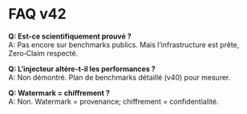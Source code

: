 # FAQ v42
**Q: Est-ce scientifiquement prouvé ?**  
A: Pas encore sur benchmarks publics. Mais l’infrastructure est prête, Zero‑Claim respecté.

**Q: L’injecteur altère-t-il les performances ?**  
A: Non démontré. Plan de benchmarks détaillé (v40) pour mesurer.

**Q: Watermark = chiffrement ?**  
A: Non. Watermark = provenance; chiffrement = confidentialité.

